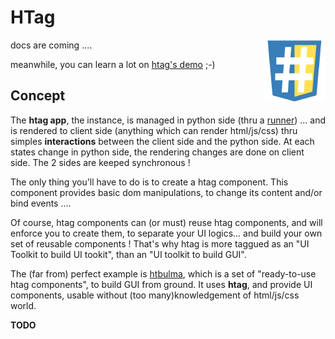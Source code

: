 # HTag

<img src="htag.png" width="100" height="100" style="float:right">

docs are coming ....

meanwhile, you can learn a lot on [htag's demo](https://htag.glitch.me/) ;-)


## Concept

The **htag app**, the instance, is managed in python side (thru a [runner](runners)) ... and is rendered to client side (anything which can render html/js/css) thru simples **interactions** between the client side and the python side. At each states change in python side, the rendering changes are done on client side. The 2 sides are keeped synchronous !

The only thing you'll have to do is to create a htag component. This component provides basic dom manipulations, to change its content and/or bind events ....

Of course, htag components can (or must) reuse htag components, and will enforce you to create them, to separate your UI logics... and build your own set of reusable components ! That's why htag is more taggued as an "UI Toolkit to build UI tookit", than an "UI toolkit to build GUI".

The (far from) perfect example is [htbulma](https://github.com/manatlan/htbulma), which is a set of "ready-to-use htag components", to build GUI from ground. It uses **htag**, and provide UI components, usable without (too many)knowledgement of html/js/css world.

**TODO**
